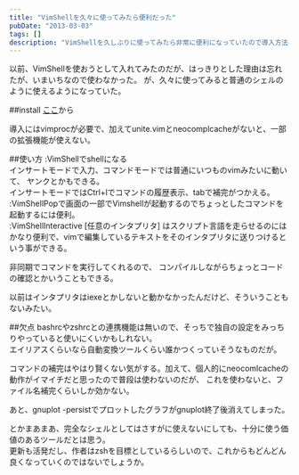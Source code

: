 ```yaml
---
title: "VimShellを久々に使ってみたら便利だった"
pubDate: "2013-03-03"
tags: []
description: "VimShellを久しぶりに使ってみたら非常に便利になっていたので導入方法と使い方を紹介"
---
```


以前、VimShellを使おうとして入れてみたのだが、はっきりとした理由は忘れたが、いまいちなので使わなかった。
が、久々に使ってみると普通のシェルのように使えるようになっていた。

##install
[ここ](https://github.com/Shougo/vimshell)から  

導入にはvimprocが必要で、加えてunite.vimとneocomplcacheがないと、一部の拡張機能が使えない。

##使い方
:VimShellでshellになる  
インサートモードで入力、コマンドモードでは普通にいつものvimみたいに動いて、
ヤンクとかもできる。  
インサートモードではCtrl+lでコマンドの履歴表示、tabで補完がつかえる。  
:VimShellPopで画面の一部でVimshellが起動するのでちょっとしたコマンドを起動するには便利。  
    :VimShellInteractive [任意のインタプリタ]
はスクリプト言語を走らせるのにはかなり便利で、vimで編集しているテキストをそのインタプリタに送りつけるという事ができる。

非同期でコマンドを実行してくれるので、
コンパイルしながらちょっとコードの確認とかいうこともできる。

以前はインタプリタはiexeとかしないと動かなかったんだけど、そういうこともないみたい。

##欠点
bashrcやzshrcとの連携機能は無いので、そっちで独自の設定をみっちりやっていると使いにくいかもしれない。  
エイリアスくらいなら自動変換ツールくらい誰かつくっていそうなものだが。

コマンドの補完はやはり賢くない気がする。加えて、個人的にneocomlcacheの動作がイマイチだと思ったので普段は使わないのだが、
これを使わないと、ファイル名補完くらいしか効かない。

あと、gnuplot -persistでプロットしたグラフがgnuplot終了後消えてしまった。

とかまあまあ、完全なシェルとしてはさすがに使えないにしても、十分に使う価値のあるツールだとは思う。  
更新も活発だし、作者はzshを目標としているらしいので、これからもどんどん良くなっていくのではないでしょうか。
